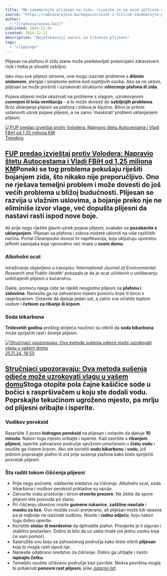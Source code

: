 ```yaml
---
title: "Ne zanemarujte plijesan na zidu: riješite je se ovim jeftinim sredstvima"
source: "https://radiosarajevo.ba/magazin/zivot-i-stil/ne-zanemarujte-plijesan-na-zidu-rijesite-je-se-ovim-jeftinim-sredstvima/570415"
author:
  - "[[radiosarajevo.ba]]"
published: 2024-12-05
created: 2024-12-11
description: "Najefikasniji načini za čišćenje plijesni"
tags:
  - "clippings"
---
```

Plijesan na plafonu ili zidu stana može predstavljati potencijalni zdravstveni rizik i treba je shvatiti ozbiljno.

Iako nisu sve plijesni otrovne, one mogu izazvati probleme s **dišnim sistemom**, alergije i simptome astme kod osjetljivih osoba. Ako se ne ukloni, plijesan se može proširiti i uzrokovati strukturno **oštećenje plafona ili zida**.

Pojava plijesni može ukazivati ​​na probleme s vlagom, uzrokovanom **curenjem ili loša ventilacija** - a to može dovesti do **ozbiljnijih problema**. Brzo uklanjanje plijesni sa plafona i zidova je ključno. Bitno je pritom ustanoviti uzrok pojave plijesni, a ne samo ‘maskirati‘ problem uklanjanjem plijesni.

 [![FUP predao izvještaj protiv Volodera: Napravio štetu Autocestama i Vladi FBiH od 1,25 miliona KM](https://storage.radiosarajevo.ba/article/571233/300x185/fena_voloder_juni2022.jpg?v1733931351) Trending](https://radiosarajevo.ba/vijesti/crna-hronika/fup-predao-izvjestaj-protiv-volodera-napravio-stetu-autocestama-i-vladi-fbih-od-125-miliona-km/571233?utm_source=Clanak&utm_medium=Embed_Trending)

## [FUP predao izvještaj protiv Volodera: Napravio štetu Autocestama i Vladi FBiH od 1,25 miliona KM](https://radiosarajevo.ba/vijesti/crna-hronika/fup-predao-izvjestaj-protiv-volodera-napravio-stetu-autocestama-i-vladi-fbih-od-125-miliona-km/571233?utm_source=Clanak&utm_medium=Embed_Trending)Poneki se tog problema pokušaju riješiti **bojanjem zida**, što nikako nije preporučljivo. Ono ne rješava **temeljni problem** i može dovesti do još većih problema u bližoj budućnosti. Plijesan se razvija u vlažnim uslovima, a bojanje preko nje ne eliminiše izvor vlage, već dopušta plijesni da nastavi rasti ispod **nove boje**.

Ali prije nego riješite glavni uzrok pojave plijesni, svakako se **pozabavite s uklanjanjem**. Plijesan sa plafona i zidova možete ukloniti na više različitih načina. Portal *Cleanipedia* donosi tri najefikasnija, koja uključuju upotrebu jeftinih sastojaka koje vjerovatno već imate u **svom domu**.

### Alkoholni ocat

Istraživanje objavljeno u časopisu ‘*International Journal of Environmental Research and Public Health*‘ pokazalo je da je ocat učinkovit u uništavanju uobičajenih plijesni u kućanstvu.

Dakle, pomoću njega ćete se riješiti neugodne plijesni na **plafonu i zidovima**. Nanesite ga na zahvaćeno mjesto pomoću krpe ili boce s raspršivačem. Ostavite da djeluje jedan sat, a zatim sve očistite toplom vodom i **četkom za ribanje ili krpom**.

### Soda bikarbona

**Tridesetih godina** prošlog stoljeća naučnici su otkrili da **soda bikarbona** može spriječiti rast i širenje plijesni.

 [![Stručnjaci upozoravaju: Ova metoda sušenja odjeće može uzrokovati vlagu u vašem domu](https://storage.radiosarajevo.ba/article/569272/300x185/susenje-vesa-peskiri-odjeca-ves-masina-pixabay-12januar23.jpg?v1732551101) 25.11.24. 16:55](https://radiosarajevo.ba/magazin/zivot-i-stil/strucnjaci-upozoravaju-ova-metoda-susenja-odjece-moze-uzrokovati-vlagu-u-vasem-domu/569272?utm_source=Clanak&utm_medium=Embed_Custom)

## [Stručnjaci upozoravaju: Ova metoda sušenja odjeće može uzrokovati vlagu u vašem domu](https://radiosarajevo.ba/magazin/zivot-i-stil/strucnjaci-upozoravaju-ova-metoda-susenja-odjece-moze-uzrokovati-vlagu-u-vasem-domu/569272?utm_source=Clanak&utm_medium=Embed_Custom)Stoga otopite pola čajne kašičice sode u bočici s raspršivačem u koju ste dodali vodu. Poprskajte tekućinom ugroženo mjesto, pa mrlju od plijesni oribajte i isperite.

### Vodikov peroksid

Raspršite 3 posto **hidrogen peroksid** na plijesan i ostavite da djeluje **10 minuta**. Nakon toga mjesto oribajte i isperite. Kad završite s **ribanjem plijesni**, isperite zahvaćeno područje spužvom umočenom u **čistu vodu** i osušite ga čistom krpom. Ako ste koristili **sodu bikarbonu** i **vodu**, još jednom poprskajte plafon ili zid prije sušenja plafona kako biste spriječili povratak plijesni.

### Šta raditi tokom čišćenja plijesni

- Prije nego počnete, odaberite sredstvo za čišćenje. Alkoholni ocat, soda bikarbona i vodikov peroksid prikladne su opcije.
- Zatvorite vrata prostorije i širom **otvorite prozore**. Ne želite da spore plijesni lete posvuda po stanu.
- Pri čišćenju obvezno nosite **gumene rukavice**, **zaštitne naočale** i **masku za lice**. Ovo možda zvuči pretjerano, ali plijesan može biti opasna pa je najbolje ne izazivati sudbinu. Nosite i **radnu odjeću**, koju nakon toga dobro operite.
- Koristite **stolac ili merdevine** da dphvatite plafon. Provjerite je li siguran i stabilno postavljen. Dobro bi bilo da uz sebe imate još jednu osobu koja će vam pomoći.
- Sastružite svu boju sa zahvaćenog područja kako biste otkrili **plijesan** koja bi mogla rasti ispod nje.
- Nanesite odabrano sredstvo za čišćenje. Dobro ga utrljajte i često **ispirajte četku**.
- Temeljito osušite očišćeno područje kad završite. Mokra površina mogla bi potaknuti **ponovni rast plijesni**, piše [*Jutarnji list*](https://www.jutarnji.hr/domidizajn/savjeti/ne-zanemarujte-plijesan-na-zidu-rijesite-je-se-ovim-jeftinim-sredstvima-15529536?cx_linkref=jl_home_najnovije).